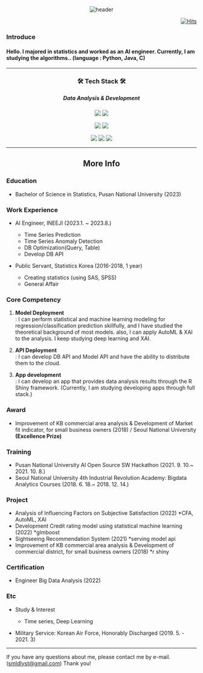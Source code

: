 <br>
</br>
<div align = center>
  
![header](https://capsule-render.vercel.app/api?type=soft&color=auto&height=150&section=header&text=smldlyst&fontSize=70&animation=twinkling)

</div>

<div align=right>
  
[![Hits](https://hits.seeyoufarm.com/api/count/incr/badge.svg?url=https%3A%2F%2Fgithub.com%2Fsmldlyst%2F&count_bg=%2379C83D&title_bg=%23555555&icon=&icon_color=%23E7E7E7&title=hits&edge_flat=false)](https://github.com/smldlyst)

</div>


### Introduce
#### Hello. I majored in statistics and worked as an AI engineer.  Currently, I am studying the algorithms.. (language : Python, Java, C)

------------  
<div align = center>
  <h3> 🛠 Tech Stack 🛠 </h3>
  <h5> Data Analysis & Development  </h5>
  
<img src="https://img.shields.io/badge/Python-3776AB?style=flat-square&logo=Python&logoColor=yellow"/></a>
<img src="https://img.shields.io/badge/R-276DC3?style=flat-square&logo=R&logoColor=blue"/></a>

<img src="https://img.shields.io/badge/MySQL-4479A1?style=flat-square&logo=MySQL&logoColor=navy"/></a>
<img src="https://img.shields.io/badge/MongoDB-47A248?style=flat-square&logo=MongoDB&logoColor=green"/></a>

<img src="https://img.shields.io/badge/FastAPI-009688?style=flat-square&logo=FastAPI&logoColor=green"/></a>
<img src="https://img.shields.io/badge/Docker-2496ED?style=flat-square&logo=Docker&logoColor=blue"/></a>
<img src="https://img.shields.io/badge/Google Cloud-4285F4?style=flat-square&logo=Google Cloud&logoColor=orange"/></a>


</div>

<hr>
<h2 align="center"> More Info </h2>
</hr>

### Education
- Bachelor of Science in Statistics, Pusan National University (2023)

### Work Experience
- AI Engineer, INEEJI (2023.1. ~ 2023.8.)
  - Time Series Prediction
  - Time Series Anomaly Detection
  - DB Optimization(Query, Table)
  - Develop DB API
  
- Public Servant, Statistics Korea (2016-2018, 1 year)
  - Creating statistics (using SAS, SPSS)
  - General Affair


### Core Competency
1. **Model Deployment**  
 : I can perform statistical and machine learning modeling for regression/classification prediction skillfully, and I have studied the theoretical background of most models. also, I can apply AutoML & XAI to the analysis. I keep studying deep learning and XAI.

1. **API Deployment**  
 : I can develop DB API and Model API and have the ability to distribute them to the cloud.

1. **App development**  
 : I can develop an app that provides data analysis results through the R Shiny framework. (Currently, I am studying developing apps through full stack.)


### Award
- Improvement of KB commercial area analysis & Development of Market fit indicator, for small business owners (2018) / Seoul National University **(Excellence Prize)**


### Training
- Pusan National University AI Open Source SW Hackathon (2021. 9. 10.~ 2021. 10. 8.)
- Seoul National University 4th Industrial Revolution Academy: Bigdata Analytics Courses (2018. 6. 18.~ 2018. 12. 14.) 


### Project
- Analysis of Influencing Factors on Subjective Satisfaction (2022) *CFA, AutoML, XAI
- Development Credit rating model using statistical machine learning (2022) *glmboost
- Sightseeing Recommendation System (2021) *serving model api
- Improvement of KB commercial area analysis & Development of commercial district, for small business owners (2018) *r shiny


### Certification
 - Engineer Big Data Analysis (2022)


### Etc
- Study & Interest
  + Time series, Deep Learning

- Military Service: Korean Air Force, Honorably Discharged (2019. 5. - 2021. 3)


------------  

If you have any questions about me, please contact me by e-mail. (smldlyst@gmail.com) Thank you!
